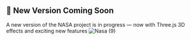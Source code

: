 ## 🚀 New Version Coming Soon  
A new version of the NASA project is in progress — now with Three.js 3D effects and exciting new features
![Nasa (9)](https://github.com/user-attachments/assets/dfec5262-c366-4532-b14b-21cbe06eabcf)
